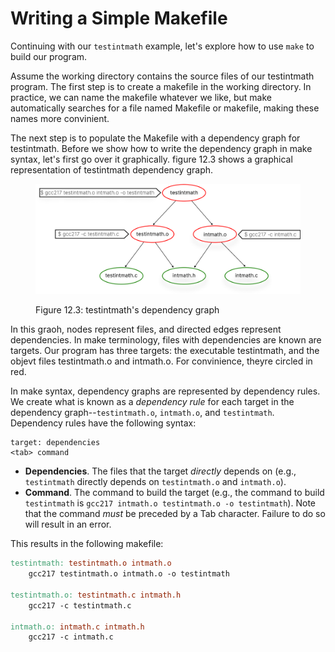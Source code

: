 # Writing a Simple Makefile

Continuing with our `testintmath` example, let's explore how to use `make` to build our program.

Assume the working directory contains the source files of our testintmath program. The first step is to create a makefile in the working directory. In practice, we can name the makefile whatever we like, but make automatically searches for a file named Makefile or makefile, making these names more convinient. 

The next step is to populate the Makefile with a dependency graph for testintmath. Before we show how to write the dependency graph in make syntax, let's first go over it graphically. figure 12.3 shows a graphical representation of testintmath dependency graph. 

<figure><img src="../.gitbook/assets/Group 125 (1).png" alt="" width="563"><figcaption><p>Figure 12.3: testintmath's dependency graph</p></figcaption></figure>


In this graoh, nodes represent files, and directed edges represent dependencies. In make terminology, files with dependencies are known are targets. Our program has three targets: the executable testintmath, and the objevt files testintmath.o and intmath.o. For convinience, theyre  circled in red. 

In make syntax, dependency graphs are represented by dependency rules. We create what is known as a _dependency rule_ for each target in the dependency graph--`testintmath.o`, `intmath.o`, and `testintmath`. Dependency rules have the following syntax:

```
target: dependencies
<tab> command
```

* **Dependencies**. The files that the target _directly_ depends on (e.g., `testintmath` directly depends on `testintmath.o` and `intmath.o`).
* **Command**. The command to build the target (e.g., the command to build `testintmath` is `gcc217 intmath.o testintmath.o -o testintmath`). Note that the command _must_ be preceded by a Tab character. Failure to do so will result in an error.

This results in the following makefile:

```makefile
testintmath: testintmath.o intmath.o
    gcc217 testintmath.o intmath.o -o testintmath

testintmath.o: testintmath.c intmath.h
    gcc217 -c testintmath.c

intmath.o: intmath.c intmath.h
    gcc217 -c intmath.c
```
